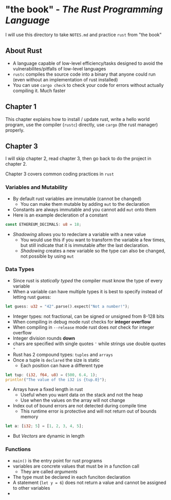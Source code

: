 # "the book" - *The Rust Programming Language*

I will use this directory to take `NOTES.md` and practice `rust` from "the book"

## About Rust

- A language capable of low-level efficiency/tasks designed to avoid the vulnerabilites/pitfalls of low-level languages
- `rustc` compiles the source code into a binary that anyone could run (even without an implementation of rust installed)
- You can use `cargo check` to check your code for errors without actually compiling it. Much faster

## Chapter 1

This chapter explains how to install / update rust, write a hello world program, use the compiler (`rustc`) directly, use `cargo` (the rust manager) properly.

## Chapter 3

I will skip chapter 2, read chapter 3, then go back to do the project in chapter 2.

Chapter 3 covers common coding practices in `rust`

### Variables and Mutability

- By default rust variables are immutable (cannot be changed)
  - You can make them mutable by adding `mut` to the declaration
- Constants are always immutable and you cannot add `mut` onto them
- Here is an example decleration of a constant

```rust
const ETHEREUM_DECIMALS: u8 = 18;
```

- *Shadowing* allows you to redeclare a variable with a new value
  - You would use this if you want to transform the variable a few times, but still indicate that it is immutable after the last declaration.
  - *Shadowing* creates a new variable so the type can also be changed, not possible by using `mut`

### Data Types

- Since rust is *statically typed* the compiler must know the type of every variable
- When a variable can have multiple types it is best to specify instead of letting rust guess:

```rust
let guess: u32 = "42".parse().expect("Not a number!");
```

- Integer types: not fractional, can be signed or unsigned from 8-128 bits
- When compiling in debug mode rust checks for **integer overflow**
- When compiling in `--release` mode rust does *not* check for integer overflow
- Integer division rounds **down**
- chars are specified with single quotes `'` while strings use double quotes `"`
- Rust has 2 compound types: `tuples` and `arrays`
- Once a tuple is `declared` the size is static
  - Each position can have a different type

```rust
let tup: (i32, f64, u8) = (500, 6.4, 1);
println!("The value of the i32 is {tup.0}");
```

- Arrays have a fixed length in rust
  - Useful when you want data on the stack and not the heap
  - Use when the values on the array will not change
- Index out of bound errors are not detected during compile time
  - This runtime error is protective and will not return out of bounds memory

```rust
let a: [i32; 5] = [1, 2, 3, 4, 5];
```

- But *Vectors* are dynamic in length

### Functions

- `main()` is the entry point for rust programs
- variables are concrete values that must be in a function call
  - They are called *arguments*
- The type must be declared in each funciton declaration
- A statement (`let y = 6`) does not return a value and cannot be assigned to other variables
- 